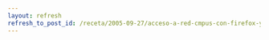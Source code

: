 ```yaml
---
layout: refresh
refresh_to_post_id: /receta/2005-09-27/acceso-a-red-cmpus-con-firefox-y-greasemonkey
---
```

